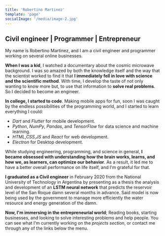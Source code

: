 ```yaml
---
title: 'Robertino Martinez'
template: 'page'
socialImage: '/media/image-2.jpg'
---
```


## Civil engineer | Programmer | Entrepreneur

My name is Robertino Martinez, and I am a civil engineer and programmer working on several online businesses.

**When I was a kid**, I watched a documentary about the cosmic microwave background. I was so amazed by both the knowledge itself and the way that the scientist worked to find it that **I immediately fell in love with science and the scientific method**. With time, I develop the taste of not only wanting to know more but, to use that information to **solve real problems**. So I decided to become an engineer.

**In college, I started to code**. Making mobile apps for fun, soon I was caught by the endless possibilities of the programming world, and I started to learn everything I could:

- _Dart_ and _Flutter_ for mobile development.
- _Python_, _NumPy_, _Pandas_, and _TensorFlow_ for data science and machine learning.
- _HTML_,_CSS_,_JS_ and _React_ for web development.
- _Electron_ for Desktop development.

While studying engineering, programming, and science in general, **I became obsessed with understanding how the brain works, learns, and how we, as learners, can optimize our behavior**. As a result, it led me to have a better overall performance on life itself, and I'm grateful for that.

**I graduated as a Civil engineer** in February 2020 from the National University of Technology in Argentina by presenting as a thesis the analysis and development of an **LSTM neural network** that predicts the reservoir level of the San Roque damn several months in advance. Said model is now being used by the government to manage more efficiently the water resource and energy generation of the damn.

**Now, I'm immersing in the entrepreneurial world**; Reading books, starting businesses, and looking to solve interesting problems and help people. You can see what I'm currently working on the _projects section_, or contact me through any of the links below the menu.
